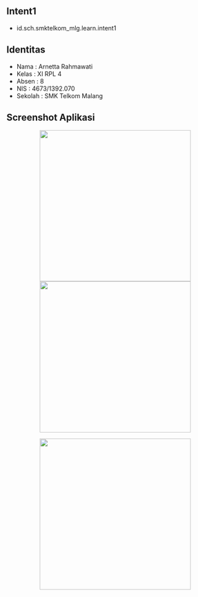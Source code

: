 ## Intent1
* id.sch.smktelkom_mlg.learn.intent1

## Identitas
* Nama  : Arnetta Rahmawati
* Kelas : XI RPL 4
* Absen : 8
* NIS   : 4673/1392.070
* Sekolah : SMK Telkom Malang

## Screenshot Aplikasi
<p align="center">
  <img src="https://cloud.githubusercontent.com/assets/22093237/22645236/aa44fddc-ec98-11e6-8262-ceff72cdc111.png" width="350"/>
  <img src="https://cloud.githubusercontent.com/assets/22093237/22645237/aa749db2-ec98-11e6-8d3f-aa567d8a1646.png" width="350"/>
</p>
<p align="center">
  <img src="https://cloud.githubusercontent.com/assets/22093237/22645238/aa828328-ec98-11e6-9e05-7a270cdf288f.png" width="350"/>
</p>
